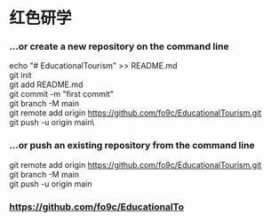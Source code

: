 # 红色研学

### …or create a new repository on the command line

echo "# EducationalTourism" >> README.md \
git init\
git add README.md\
git commit -m "first commit"\
git branch -M main\
git remote add origin https://github.com/fo9c/EducationalTourism.git \
git push -u origin main\


### …or push an existing repository from the command line
git remote add origin https://github.com/fo9c/EducationalTourism.git \
git branch -M main\
git push -u origin main

### https://github.com/fo9c/EducationalTo
